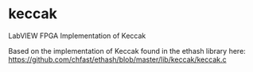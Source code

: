 # keccak
LabVIEW FPGA Implementation of Keccak

Based on the implementation of Keccak found in the ethash library here:
https://github.com/chfast/ethash/blob/master/lib/keccak/keccak.c


